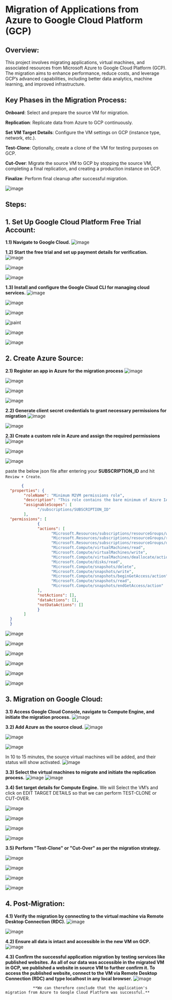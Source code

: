 #  Migration of Applications from Azure to Google Cloud Platform (GCP)
## Overview:
This project involves migrating applications, virtual machines, and associated resources from Microsoft Azure to Google Cloud Platform (GCP). The migration aims to enhance performance, reduce costs, and leverage GCP’s advanced capabilities, including better data analytics, machine learning, and improved infrastructure.

## Key Phases in the Migration Process:
**Onboard**: Select and prepare the source VM for migration.

**Replication**: Replicate data from Azure to GCP continuously.

**Set VM Target Details**: Configure the VM settings on GCP (instance type, network, etc.).

**Test-Clone**: Optionally, create a clone of the VM for testing purposes on GCP.

**Cut-Over**: Migrate the source VM to GCP by stopping the source VM, completing a final replication, and creating a production instance on GCP.

**Finalize**: Perform final cleanup after successful migration.

![image](https://github.com/user-attachments/assets/c73b8367-ec4b-455d-8188-1fa2d851c418)

## Steps:
  ## 1. Set Up Google Cloud Platform Free Trial Account:
   **1.1) Navigate to Google Cloud.**
   ![image](https://github.com/user-attachments/assets/357dfcfc-abf4-45aa-b962-8e8b988484c7)

  **1.2) Start the free trial and set up payment details for verification.** 
  ![image](https://github.com/user-attachments/assets/1f94cdc9-d41c-4f92-b99d-6e149f136785)
  
  ![image](https://github.com/user-attachments/assets/27af37f6-8cda-49bf-90ce-5d263bc46f00)
  
  ![image](https://github.com/user-attachments/assets/50991c1c-ddc2-4e62-ad31-705de43fbf10)

  **1.3) Install and configure the Google Cloud CLI for managing cloud services.**
  ![image](https://github.com/user-attachments/assets/2e7c5803-b4cb-4f33-b14f-0ef05cc3678f)
  
  ![image](https://github.com/user-attachments/assets/be2ec663-73a9-435b-a8e4-bda3434b7b8b)
  
  ![image](https://github.com/user-attachments/assets/4f11f73b-0585-46e9-af74-1ce7f5003269)
  
  ![paint](https://github.com/user-attachments/assets/f8ce7235-092b-4d6b-bba1-eef09b36343f)
  
  ![image](https://github.com/user-attachments/assets/78388009-6998-431e-a248-57f39f74efe7)
  
  ![image](https://github.com/user-attachments/assets/3ebcc87a-c283-4655-adfd-94629b448d7c)

## 2. Create Azure Source:
  **2.1) Register an app in Azure for the migration process**
  ![image](https://github.com/user-attachments/assets/bd62e346-9fcd-49f9-b5ef-4aff68963b59)
  
  ![image](https://github.com/user-attachments/assets/4b879e58-e0c1-40c6-ae06-932cd2d1a4cc)

  ![image](https://github.com/user-attachments/assets/696c2f19-b896-43af-b38c-98012d268abc)

  ![image](https://github.com/user-attachments/assets/4ce18ecd-b96c-451b-a72a-f4d27626d5b6)
  
  **2.2) Generate client secret credentials to grant necessary permissions for migration**
   ![image](https://github.com/user-attachments/assets/4c5bc8c4-06e6-45a8-bdc7-7243a47c2c59)

  ![image](https://github.com/user-attachments/assets/dfcc962c-0e9d-42e0-81f7-2d267ed6e8f4)

  **2.3) Create a custom role in Azure and assign the required permissions**
  ![image](https://github.com/user-attachments/assets/1efbff24-beab-49e4-aeb5-f42f022fde55)
  
  
  ![image](https://github.com/user-attachments/assets/ff22b5e4-72ee-44fb-b5cf-f27cf6a77195)
  
  
  ![image](https://github.com/user-attachments/assets/ef100bfc-f7f8-4b71-b05d-c68e4e334a42)
  
  paste the below json file after entering your **SUBSCRIPTION_ID** and hit `Review + Create`.
```json
       {
  "properties": {
        "roleName": "Minimum M2VM permissions role",
        "description": "This role contains the bare minimum of Azure IAM permissions to support M2VM flow",
        "assignableScopes": [
              "/subscriptions/SUBSCRIPTION_ID"
        ],
  "permissions": [
              {
              "actions": [
                    "Microsoft.Resources/subscriptions/resourceGroups/write",
                    "Microsoft.Resources/subscriptions/resourceGroups/read",
                    "Microsoft.Resources/subscriptions/resourceGroups/delete",
                    "Microsoft.Compute/virtualMachines/read",
                    "Microsoft.Compute/virtualMachines/write",
                    "Microsoft.Compute/virtualMachines/deallocate/action",
                    "Microsoft.Compute/disks/read",
                    "Microsoft.Compute/snapshots/delete",
                    "Microsoft.Compute/snapshots/write",
                    "Microsoft.Compute/snapshots/beginGetAccess/action",
                    "Microsoft.Compute/snapshots/read",
                    "Microsoft.Compute/snapshots/endGetAccess/action"
              ],
              "notActions": [],
              "dataActions": [],
              "notDataActions": []
              }
        ]
  }
  }
  ```

![image](https://github.com/user-attachments/assets/66b8e426-052d-4514-bcdb-14291744061f)

![image](https://github.com/user-attachments/assets/d2cadbc4-0a5f-492d-96d6-63828ba4e932)

![image](https://github.com/user-attachments/assets/f097150d-4bd2-4260-b0df-9ac16a6ce6c8)

![image](https://github.com/user-attachments/assets/c2304797-75ec-4694-b435-5eccd8a0fa29)

![image](https://github.com/user-attachments/assets/aeb0384a-ed90-408d-a204-45ac641ec980)

![image](https://github.com/user-attachments/assets/55140ac7-cba6-4814-a362-751bfc8b8374)


## 3. Migration on Google Cloud:
**3.1) Access Google Cloud Console, navigate to Compute Engine, and initiate the migration process.**
![image](https://github.com/user-attachments/assets/c7e5161a-fc6b-4b82-a8bf-6bb667dc3dda)

**3.2) Add Azure as the source cloud.**
![image](https://github.com/user-attachments/assets/bd8833dc-6666-433a-ba6b-2c52e1c12cc0)

![image](https://github.com/user-attachments/assets/b406e0d1-7209-4275-8300-89b8243f7232)

![image](https://github.com/user-attachments/assets/30a20113-acf0-470e-aa7f-63b7a7046fe9)

In 10 to 15 minutes, the source virtual machines will be added, and their status will show activated.
![image](https://github.com/user-attachments/assets/da0eedf9-ea19-4d8a-ad47-ac4982340eff)

**3.3) Select the virtual machines to migrate and initiate the replication process.**
![image](https://github.com/user-attachments/assets/4a3ffcc2-5138-4587-9f1f-b39c4b8de444)
![image](https://github.com/user-attachments/assets/da8c2e09-d66f-48a9-88cd-7e9d803cc466)

**3.4) Set target details for Compute Engine.**
We will Select the VM’s and click on EDIT TARGET DETAILS so that we can perform TEST-CLONE or CUT-OVER.

![image](https://github.com/user-attachments/assets/0e973d5e-b032-4abe-8dc6-a1c34156d095)

![image](https://github.com/user-attachments/assets/5423ada3-6d9c-43c6-906a-d9bfc7b3599f)

![image](https://github.com/user-attachments/assets/6142baac-047e-4a88-9d18-aadd3e8f1130)

![image](https://github.com/user-attachments/assets/061f3e12-465f-4a16-835e-6e0b83e68f79)


**3.5) Perform "Test-Clone" or "Cut-Over" as per the migration strategy.**

![image](https://github.com/user-attachments/assets/9ca2b0b5-f7ac-4542-8cf9-68d15e3a1247)

![image](https://github.com/user-attachments/assets/dd397bb1-4024-46f4-9db0-4c0dfb092f08)

![image](https://github.com/user-attachments/assets/13754034-caf7-460f-97ff-85e8a4b2dd0c)

![image](https://github.com/user-attachments/assets/0093510d-3699-450d-8355-afda85adac0d)

## 4. Post-Migration:
**4.1) Verify the migration by connecting to the virtual machine via Remote Desktop Connection (RDC).**
  ![image](https://github.com/user-attachments/assets/50c1e141-7a2b-440e-9f1c-8217c1ae14ce)
  
  ![image](https://github.com/user-attachments/assets/001ab4f3-6105-4922-a0c5-e213687d75f7)


**4.2) Ensure all data is intact and accessible in the new VM on GCP.**
![image](https://github.com/user-attachments/assets/3669b5fa-e667-4e44-af9f-764f68d4d77c)


**4.3) Confirm the successful application migration by testing services like published websites.**
         **As all of our data was accessible in the migrated VM in GCP, we published a website in source VM to further confirm it. To access the published website, connect to the VM via Remote Desktop Connection (RDC) and type localhost in any local browser.**
         ![image](https://github.com/user-attachments/assets/8c1de4e4-c671-4286-aa1c-7df6db5582db)



            	**We can therefore conclude that the application's migration from Azure to Google Cloud Platform was successful.**





















  

  






